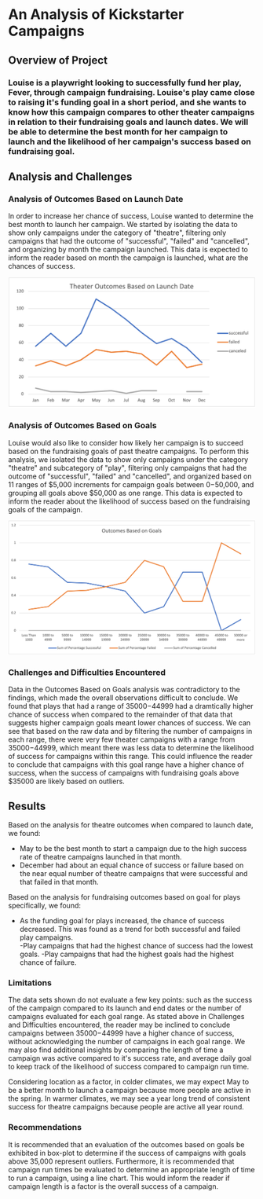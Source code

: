 # An Analysis of Kickstarter Campaigns
## Overview of Project
### Louise is a playwright looking to successfully fund her play, Fever, through campaign fundraising. Louise's play came close to raising it's funding goal in a short period, and she wants to know how this campaign compares to other theater campaigns in relation to their fundraising goals and launch dates.  We will be able to determine the best month for her campaign to launch and the likelihood of her campaign's success based on fundraising goal. 

## Analysis and Challenges

### Analysis of Outcomes Based on Launch Date
In order to increase her chance of success, Louise wanted to determine the best month to launch her campaign.  We started by isolating the data to show only campaigns under the category of "theatre", filtering only campaigns that had the outcome of "successful", "failed" and "cancelled", and organizing by month the campaign launched.  This data is expected to inform the reader based on month the campaign is launched, what are the chances of success. 

![LaunchDates](Theater_Outcomes_vs_Launch.png "Launch")

### Analysis of Outcomes Based on Goals
Louise would also like to consider how likely her campaign is to succeed based on the fundraising goals of past theatre campaigns.  To perform this analysis, we isolated the data to show only campaigns under the category "theatre" and subcategory of "play", filtering only campaigns that had the outcome of "successful", "failed" and "cancelled", and organized based on 11 ranges of $5,000 increments for campaign goals between $0-$50,000, and grouping all goals above $50,000 as one range.  This data is expected to inform the reader about the likelihood of success based on the fundraising goals of the campaign.

![GoalsOutcomes](Outcomes_vs_goals.png "Outcomes")

### Challenges and Difficulties Encountered

Data in the Outcomes Based on Goals analysis was contradictory to the findings, which made the overall observations difficult to conclude.  We found that plays that had a range of $35000-$44999 had a dramtically higher chance of success when compared to the remainder of that data that suggests higher campaign goals meant lower chances of success.  We can see that based on the raw data and by filtering the number of campaigns in each range, there were very few theater campaigns with a range from $35000-$44999, which meant there was less data to determine the likelihood of success for campaigns within this range. This could influence the reader to conclude that campaigns with this goal range have a higher chance of success, when the success of campaigns with fundraising goals above $35000 are likely based on outliers. 

## Results

Based on the analysis for theatre outcomes when compared to launch date, we found:
- May to be the best month to start a campaign due to the high success rate of theatre campaigns launched in that month.
- December had about an equal chance of success or failure based on the near equal number of theatre campaigns that were successful and that failed in that month.

Based on the analysis for fundraising outcomes based on goal for plays specifically, we found: 
- As the funding goal for plays increased, the chance of success decreased.  This was found as a trend for both successful and failed play campaigns.  
  -Play campaigns that had the highest chance of success had the lowest goals.
  -Play campaigns that had the highest goals had the highest chance of failure.

### Limitations

The data sets shown do not evaluate a few key points: such as the success of the campaign compared to its launch and end dates or the number of campaigns evaluated for each goal range.  As stated above in Challenges and Difficulties encountered, the reader may be inclined to conclude campaigns between $35000-$44999 have a higher chance of success, without acknowledging the number of campaigns in each goal range.  We may also find additional insights by comparing the length of time a campaign was active compared to it's success rate, and average daily goal to keep track of the likelihood of success compared to campaign run time.  

Considering location as a factor, in colder climates, we may expect May to be a better month to launch a campaign because more people are active in the spring. In warmer climates, we may see a year long trend of consistent success for theatre campaigns because people are active all year round.  

### Recommendations

It is recommended that an evaluation of the outcomes based on goals be exhibited in box-plot to determine if the success of campaigns with goals above 35,000 represent outliers. 
Furthermore, it is recommended that campaign run times be evaluated to determine an appropriate length of time to run a campaign, using a line chart.  This would inform the reader if campaign length is a factor is the overall success of a campaign.    
